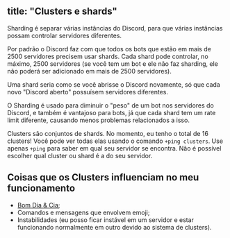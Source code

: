 title: "Clusters e shards"
---
Sharding é separar várias instâncias do Discord, para que várias instâncias possam controlar servidores diferentes.

Por padrão o Discord faz com que todos os bots que estão em mais de 2500 servidores precisem usar shards. Cada shard pode controlar, no máximo, 2500 servidores (se você tem um bot e ele não faz sharding, ele não poderá ser adicionado em mais de 2500 servidores).

Uma shard seria como se você abrisse o Discord novamente, só que cada novo "Discord aberto" possuísem servidores diferentes.

O Sharding é usado para diminuir o "peso" de um bot nos servidores do Discord, e também é vantajoso para bots, já que cada shard tem um rate limit diferente, causando menos problemas relacionados a isso.

Clusters são conjuntos de shards. No momento, eu tenho o total de 16 clusters! Você pode ver todas elas usando o comando `+ping clusters`. Use apenas `+ping` para saber em qual seu servidor se encontra. Não é possível escolher qual cluster ou shard é a do seu servidor.

## Coisas que os Clusters influenciam no meu funcionamento

* [Bom Dia & Cia](/extras/faq-loritta/bomdiaecia);
* Comandos e mensagens que envolvem emoji;
* Instabilidades (eu posso ficar instável em um servidor e estar funcionando normalmente em outro devido ao sistema de clusters).


